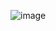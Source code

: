 
![image](https://user-images.githubusercontent.com/93099817/162578050-4b474159-668b-47a5-8ee3-fca7e63ec3a2.png)
